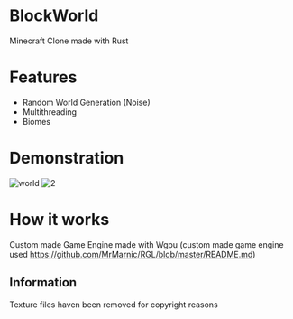 # BlockWorld
Minecraft Clone made with Rust

# Features
- Random World Generation (Noise)
- Multithreading
- Biomes

# Demonstration
![world](https://user-images.githubusercontent.com/42642302/183144765-3785d25f-cae0-4e79-8852-06c3bd146dbe.png)
![2](https://user-images.githubusercontent.com/42642302/183144772-6c98f3a5-cc8b-4849-b5db-c080013ca0ca.png)

# How it works
Custom made Game Engine made with Wgpu (custom made game engine used https://github.com/MrMarnic/RGL/blob/master/README.md)

## Information
Texture files haven been removed for copyright reasons

